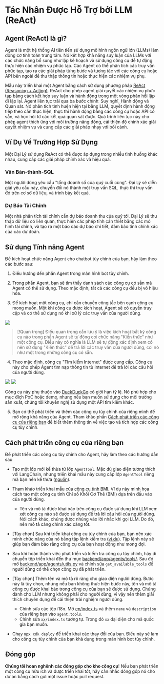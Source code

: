 # Tác Nhân Được Hỗ Trợ bởi LLM (ReAct)

## Agent (ReAct) là gì?

Agent là một hệ thống AI tiên tiến sử dụng mô hình ngôn ngữ lớn (LLMs) làm động cơ tính toán trung tâm. Nó kết hợp khả năng suy luận của LLMs với các chức năng bổ sung như lập kế hoạch và sử dụng công cụ để tự động thực hiện các nhiệm vụ phức tạp. Các Agent có thể phân tích các truy vấn phức tạp, tạo ra các giải pháp từng bước và tương tác với các công cụ hoặc API bên ngoài để thu thập thông tin hoặc thực hiện các nhiệm vụ phụ.

Mẫu này triển khai một Agent bằng cách sử dụng phương pháp [ReAct (Reasoning + Acting)](https://www.promptingguide.ai/techniques/react). ReAct cho phép agent giải quyết các nhiệm vụ phức tạp bằng cách kết hợp suy luận và hành động trong một vòng phản hồi lặp đi lặp lại. Agent liên tục trải qua ba bước chính: Suy nghĩ, Hành động và Quan sát. Nó phân tích tình huện hiện tại bằng LLM, quyết định hành động tiếp theo cần thực hiện, thực thi hành động bằng các công cụ hoặc API có sẵn, và học hỏi từ các kết quả quan sát được. Quá trình liên tục này cho phép agent thích ứng với môi trường năng động, cải thiện độ chính xác giải quyết nhiệm vụ và cung cấp các giải pháp nhạy với bối cảnh.

## Ví Dụ Về Trường Hợp Sử Dụng

Một Đại Lý sử dụng ReAct có thể được áp dụng trong nhiều tình huống khác nhau, cung cấp các giải pháp chính xác và hiệu quả.

### Văn Bản-thành-SQL

Một người dùng yêu cầu "tổng doanh số của quý cuối cùng". Đại Lý sẽ diễn giải yêu cầu này, chuyển đổi nó thành một truy vấn SQL, thực thi truy vấn đó trên cơ sở dữ liệu, và trình bày kết quả.

### Dự Báo Tài Chính

Một nhà phân tích tài chính cần dự báo doanh thu của quý tới. Đại Lý sẽ thu thập dữ liệu có liên quan, thực hiện các phép tính cần thiết bằng các mô hình tài chính, và tạo ra một báo cáo dự báo chi tiết, đảm bảo tính chính xác của các dự đoán.

## Sử dụng Tính năng Agent

Để kích hoạt chức năng Agent cho chatbot tùy chỉnh của bạn, hãy làm theo các bước sau:

1. Điều hướng đến phần Agent trong màn hình bot tùy chỉnh.

2. Trong phần Agent, bạn sẽ tìm thấy danh sách các công cụ có sẵn mà Agent có thể sử dụng. Theo mặc định, tất cả các công cụ đều bị vô hiệu hóa.

3. Để kích hoạt một công cụ, chỉ cần chuyển công tắc bên cạnh công cụ mong muốn. Một khi công cụ được kích hoạt, Agent sẽ có quyền truy cập và có thể sử dụng nó khi xử lý các truy vấn của người dùng.

![](./imgs/agent_tools.png)

> [!Quan trọng]
> Điều quan trọng cần lưu ý là việc kích hoạt bất kỳ công cụ nào trong phần Agent sẽ tự động coi chức năng "Kiến thức" như một công cụ. Điều này có nghĩa là LLM sẽ tự động xác định xem có nên sử dụng "Kiến thức" để trả lời các truy vấn của người dùng, coi nó như một trong những công cụ có sẵn.

4. Theo mặc định, công cụ "Tìm kiếm Internet" được cung cấp. Công cụ này cho phép Agent tìm nạp thông tin từ internet để trả lời các câu hỏi của người dùng.

![](./imgs/agent1.png)
![](./imgs/agent2.png)

Công cụ này phụ thuộc vào [DuckDuckGo](https://duckduckgo.com/) có giới hạn tỷ lệ. Nó phù hợp cho mục đích PoC hoặc demo, nhưng nếu bạn muốn sử dụng cho môi trường sản xuất, chúng tôi khuyến nghị sử dụng một API tìm kiếm khác.

5. Bạn có thể phát triển và thêm các công cụ tùy chỉnh của riêng mình để mở rộng khả năng của Agent. Tham khảo phần [Cách phát triển các công cụ của riêng bạn](#how-to-develop-your-own-tools) để biết thêm thông tin về việc tạo và tích hợp các công cụ tùy chỉnh.

## Cách phát triển công cụ của riêng bạn

Để phát triển các công cụ tùy chỉnh cho Agent, hãy làm theo các hướng dẫn sau:

- Tạo một lớp mới kế thừa từ lớp `AgentTool`. Mặc dù giao diện tương thích với LangChain, nhưng triển khai mẫu này cung cấp lớp `AgentTool` riêng mà bạn nên kế thừa ([nguồn](../backend/app/agents/tools/agent_tool.py)).

- Tham khảo triển khai mẫu của [công cụ tính BMI](../examples/agents/tools/bmi/bmi.py). Ví dụ này minh họa cách tạo một công cụ tính Chỉ số Khối Cơ Thể (BMI) dựa trên đầu vào của người dùng.

  - Tên và mô tả được khai báo trên công cụ được sử dụng khi LLM xem xét công cụ nào sẽ được sử dụng để trả lời câu hỏi của người dùng. Nói cách khác, chúng được nhúng vào lời nhắc khi gọi LLM. Do đó, nên mô tả càng chính xác càng tốt.

- [Tùy chọn] Sau khi triển khai công cụ tùy chỉnh của bạn, bạn nên xác minh chức năng của nó bằng tập lệnh kiểm tra ([ví dụ](../examples/agents/tools/bmi/test_bmi.py)). Tập lệnh này sẽ giúp bạn đảm bảo rằng công cụ của bạn hoạt động như mong đợi.

- Sau khi hoàn thành việc phát triển và kiểm tra công cụ tùy chỉnh, hãy di chuyển tệp triển khai đến thư mục [backend/app/agents/tools/](../backend/app/agents/tools/). Sau đó mở [backend/app/agents/utils.py](../backend/app/agents/utils.py) và chỉnh sửa `get_available_tools` để người dùng có thể chọn công cụ đã phát triển.

- [Tùy chọn] Thêm tên và mô tả rõ ràng cho giao diện người dùng. Bước này là tùy chọn, nhưng nếu bạn không thực hiện bước này, tên và mô tả công cụ được khai báo trong công cụ của bạn sẽ được sử dụng. Chúng dành cho LLM nhưng không phải cho người dùng, vì vậy nên thêm giải thích chuyên dụng để cải thiện trải nghiệm người dùng.

  - Chỉnh sửa các tệp i18n. Mở [en/index.ts](../frontend/src/i18n/en/index.ts) và thêm `name` và `description` của riêng bạn vào `agent.tools`.
  - Chỉnh sửa `xx/index.ts` tương tự. Trong đó `xx` đại diện cho mã quốc gia bạn muốn.

- Chạy `npx cdk deploy` để triển khai các thay đổi của bạn. Điều này sẽ làm cho công cụ tùy chỉnh của bạn khả dụng trong màn hình bot tùy chỉnh.

## Đóng góp

**Chúng tôi hoan nghênh các đóng góp cho kho công cụ!** Nếu bạn phát triển một công cụ hữu ích và được triển khai tốt, hãy cân nhắc đóng góp nó cho dự án bằng cách gửi một issue hoặc pull request.